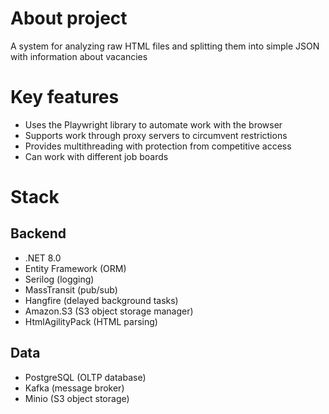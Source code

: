 # About project

A system for analyzing raw HTML files and splitting them into simple JSON 
with information about vacancies

# Key features
- Uses the Playwright library to automate work with the browser
- Supports work through proxy servers to circumvent restrictions
- Provides multithreading with protection from competitive access
- Can work with different job boards

# Stack

## Backend
- .NET 8.0
- Entity Framework (ORM)
- Serilog (logging)
- MassTransit (pub/sub)
- Hangfire (delayed background tasks)
- Amazon.S3 (S3 object storage manager)
- HtmlAgilityPack (HTML parsing)

## Data
- PostgreSQL (OLTP database)
- Kafka (message broker)
- Minio (S3 object storage)